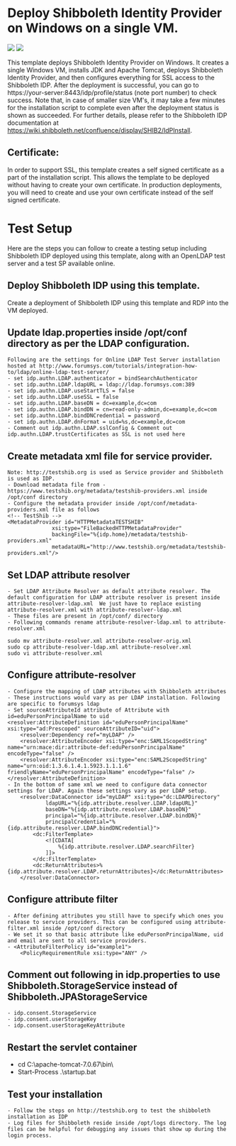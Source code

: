 # Deploy Shibboleth Identity Provider on Windows on a single VM.

<a href="https://portal.azure.com/#create/Microsoft.Template/uri/https%3A%2F%2Fraw.githubusercontent.com%2Fraanam%2Fazure-quickstart-templates%2Fmaster%2Fshibboleth-singlevm-windows%2Fazuredeploy.json" target="_blank"><img src="http://azuredeploy.net/deploybutton.png"/></a>
<a href="http://armviz.io/#/?load=https%3A%2F%2Fraw.githubusercontent.com%2Fraanam%2Fazure-quickstart-templates%2Fmaster%2Fshibboleth-singlevm-windows%2Fazuredeploy.json" target="_blank">
    <img src="http://armviz.io/visualizebutton.png"/>
</a>

This template deploys Shibboleth Identity Provider on Windows. It creates a single Windows VM, installs JDK and Apache Tomcat, deploys Shibboleth Identity Provider, and then configures everything for SSL access to the Shibboleth IDP.  After the deployment is successful, you can go to https://your-server:8443/idp/profile/status (note port number) to check success. Note that, in case of smaller size VM's, it may take a few minutes for the installation script to complete even after the deployment status is shown as succeeded. For further details, please refer to the Shibboleth IDP documentation at https://wiki.shibboleth.net/confluence/display/SHIB2/IdPInstall.

## Certificate:
In order to support SSL, this template creates a self signed certificate as a part of the installation script. This allows the template to be deployed without having to create your own certificate. In production deployments, you will need to create and use your own certificate instead of the self signed certificate.

# Test Setup
Here are the steps you can follow to create a testing setup including Shibboleth IDP deployed using this template, along with an OpenLDAP test server and a test SP available online.

## Deploy Shibboleth IDP using this template.

Create a deployment of Shibboleth IDP using this template and RDP into the VM deployed.

## Update ldap.properties inside /opt/conf directory as per the LDAP configuration. 
    Following are the settings for Online LDAP Test Server installation hosted at http://www.forumsys.com/tutorials/integration-how-to/ldap/online-ldap-test-server/
	- set idp.authn.LDAP.authenticator = bindSearchAuthenticator
	- set idp.authn.LDAP.ldapURL = ldap://ldap.forumsys.com:389
	- set idp.authn.LDAP.useStartTLS = false
	- set idp.authn.LDAP.useSSL = false
	- set idp.authn.LDAP.baseDN = dc=example,dc=com
	- set idp.authn.LDAP.bindDN = cn=read-only-admin,dc=example,dc=com
	- set idp.authn.LDAP.bindDNCredential = password
	- set idp.authn.LDAP.dnFormat = uid=%s,dc=example,dc=com
	- Comment out idp.authn.LDAP.sslConfig & Comment out idp.authn.LDAP.trustCertificates as SSL is not used here

## Create metadata xml file for service provider. 
    Note: http://testshib.org is used as Service provider and Shibboleth is used as IDP.
	- Download metadata file from - https://www.testshib.org/metadata/testshib-providers.xml inside /opt/conf directory
	- Configure the metadata provider inside /opt/conf/metadata-providers.xml file as follows
	<!-- TestShib -->
	<MetadataProvider id="HTTPMetadataTESTSHIB"
                  xsi:type="FileBackedHTTPMetadataProvider"
                  backingFile="%{idp.home}/metadata/testshib-providers.xml"
                  metadataURL="http://www.testshib.org/metadata/testshib-providers.xml"/>

		
## Set LDAP attribute resolver
	- Set LDAP Attribute Resolver as default attribute resolver. The default configuration for LDAP attribute resolver is present inside attribute-resolver-ldap.xml  We just have to replace existing attribute-resolver.xml with attribute-resolver-ldap.xml
	- These files are present in /opt/conf/ directory
	- Following commands rename attribute-resolver-ldap.xml to attribute-resolver.xml

	sudo mv attribute-resolver.xml attribute-resolver-orig.xml
	sudo cp attribute-resolver-ldap.xml attribute-resolver.xml
	sudo vi attribute-resolver.xml

## Configure attribute-resolver
	- Configure the mapping of LDAP attributes with Shibboleth attributes
 	- These instructions would vary as per LDAP installation. Following are specific to forumsys ldap
	- Set sourceAttributeId attribute of Attribute with id=eduPersonPrincipalName to uid 
	<resolver:AttributeDefinition id="eduPersonPrincipalName" xsi:type="ad:Prescoped" sourceAttributeID="uid">
        <resolver:Dependency ref="myLDAP" />
        <resolver:AttributeEncoder xsi:type="enc:SAML1ScopedString" name="urn:mace:dir:attribute-def:eduPersonPrincipalName" encodeType="false" />
        <resolver:AttributeEncoder xsi:type="enc:SAML2ScopedString" name="urn:oid:1.3.6.1.4.1.5923.1.1.1.6" friendlyName="eduPersonPrincipalName" encodeType="false" />
    </resolver:AttributeDefinition>
	- In the bottom of same xml we need to configure data connector settings for LDAP. Again these settings vary as per LDAP setup.
		<resolver:DataConnector id="myLDAP" xsi:type="dc:LDAPDirectory"
				ldapURL="%{idp.attribute.resolver.LDAP.ldapURL}"
				baseDN="%{idp.attribute.resolver.LDAP.baseDN}" 
				principal="%{idp.attribute.resolver.LDAP.bindDN}"
				principalCredential="%{idp.attribute.resolver.LDAP.bindDNCredential}">
			<dc:FilterTemplate>
				<![CDATA[
					%{idp.attribute.resolver.LDAP.searchFilter}
				]]>
			</dc:FilterTemplate>
			<dc:ReturnAttributes>%{idp.attribute.resolver.LDAP.returnAttributes}</dc:ReturnAttributes>
		</resolver:DataConnector>
	
## Configure attribute filter
	- After defining attributes you still have to specify which ones you release to service providers. This can be configured using attribute-filter.xml inside /opt/conf directory
	- We set it so that basic attribute like eduPersonPrincipalName, uid and email are sent to all service providers.
	- <AttributeFilterPolicy id="example1">
        <PolicyRequirementRule xsi:type="ANY" />
	
## Comment out following in idp.properties to use Shibboleth.StorageService instead of Shibboleth.JPAStorageService
	- idp.consent.StorageService 
	- idp.consent.userStorageKey
	- idp.consent.userStorageKeyAttribute

## Restart the servlet container 
  - cd C:\apache-tomcat-7.0.67\bin\
  - Start-Process .\startup.bat

## Test your installation
    - Follow the steps on http://testshib.org to test the shibboleth installation as IDP
    - Log files for Shibboleth reside inside /opt/logs directory. The log files can be helpful for debugging any issues that show up during the login process.
